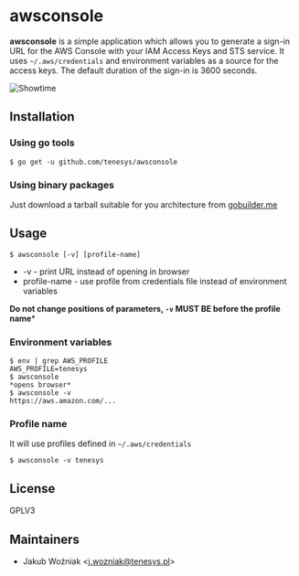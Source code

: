 # awsconsole

**awsconsole** is a simple application which allows you to generate a sign-in URL for the AWS Console with your IAM Access Keys and STS service. It uses `~/.aws/credentials` and environment variables as a source for the access keys. The default duration of the sign-in is 3600 seconds.

![Showtime](https://media.giphy.com/media/3o6Ztafy3u2XyXeYOQ/giphy.gif)

## Installation
### Using go tools
`$ go get -u github.com/tenesys/awsconsole`
### Using binary packages
Just download a tarball suitable for you architecture from [gobuilder.me](https://gobuilder.me/github.com/tenesys/awsconsole)

## Usage
`$ awsconsole [-v] [profile-name]`

- -v - print URL instead of opening in browser
- profile-name - use profile from credentials file instead of environment variables

**Do not change positions of parameters, `-v` MUST BE before the profile name***
### Environment variables
```
$ env | grep AWS_PROFILE
AWS_PROFILE=tenesys
$ awsconsole
*opens browser*
$ awsconsole -v
https://aws.amazon.com/...
```

### Profile name
It will use profiles defined in `~/.aws/credentials`  
```
$ awsconsole -v tenesys
```

## License
GPLV3

## Maintainers
- Jakub Woźniak \<j.wozniak@tenesys.pl\>

